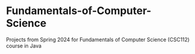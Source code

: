 # Fundamentals-of-Computer-Science
Projects from Spring 2024 for Fundamentals of Computer Science (CSC112) course in Java

